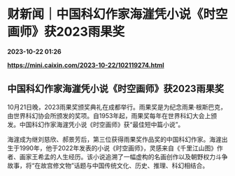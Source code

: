 # 财新闻｜中国科幻作家海漄凭小说《时空画师》获2023雨果奖

**2023-10-22 01:26**

**https://mini.caixin.com/2023-10-22/102119274.html**

中国科幻作家海漄凭小说《时空画师》获2023雨果奖
-------------------------

10月21日晚，2023雨果奖颁奖典礼在成都举行。雨果奖是为纪念雨果·根斯巴克，由世界科幻协会所颁发的奖项。自1953年起，雨果奖每年在世界科幻大会上颁发。中国科幻作家海漄凭小说《时空画师》获“最佳短中篇小说”。

海漄成为继刘慈欣、郝景芳后，第三位获得雨果奖作品奖的中国科幻作家。海漄出生于1990年，他于2022年发表的小说《时空画师》，灵感来自《千里江山图》作者、画家王希孟的人生经历。该小说追溯了一幅虚构的名画创作以及朝野权力斗争故事，将“在故宫修文物”话题与中国传统文化、历史、推理、科幻相结合。